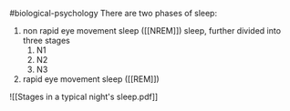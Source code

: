 #biological-psychology 
There are two phases of sleep:
1. non rapid eye movement sleep ([[NREM]]) sleep, further divided into three stages
	1. N1
	2. N2
	3. N3
2. rapid eye movement sleep ([[REM]])

![[Stages in a typical night's sleep.pdf]]